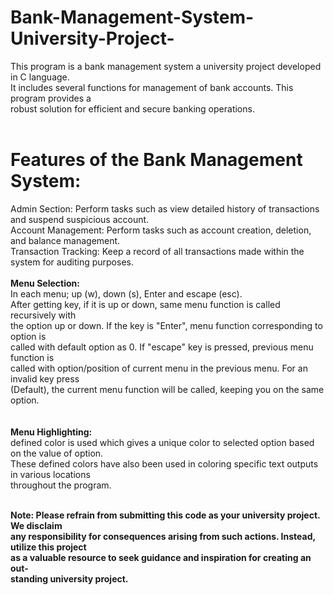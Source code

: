 # Bank-Management-System-University-Project-
This program  is a bank management system a university project developed in C language.<br>It includes several functions for management of bank accounts. This program provides a<br>robust solution for efficient and secure banking operations.
<br>
<br>
# Features of the Bank Management System:<br>
Admin Section: Perform tasks such as view detailed history  of transactions and suspend suspicious account.<br>
Account Management: Perform tasks such as account creation, deletion, and balance management.<br>
Transaction Tracking: Keep a record of all transactions made within the system for auditing purposes.
<br><br>
 <b>Menu Selection:</b>
<br>
    In each menu; up (w), down (s), Enter and escape (esc).<br>
    After getting key, if it is up or down, same menu function is called recursively with<br>
    the option up or down. If the key is "Enter", menu function corresponding to option is<br>
    called with default option as 0. If "escape" key is pressed, previous menu function is<br>
    called with option/position of current menu in the previous menu. For an invalid key press<br>
    (Default), the current menu function will be called, keeping you on the same option.<br>
  <br><br>
   <b>Menu Highlighting:</b><br>
    defined color is used which gives a unique color to selected option based on the value of option.<br>
    These defined colors have also been used in coloring specific text outputs in various locations<br>
    throughout the program.<br><br>

**Note: Please refrain from submitting this code as your university project. We disclaim<br>any responsibility for consequences arising from such actions. Instead, utilize this project<br>as a valuable resource to seek guidance and inspiration for creating an out-<br>standing university project.**
